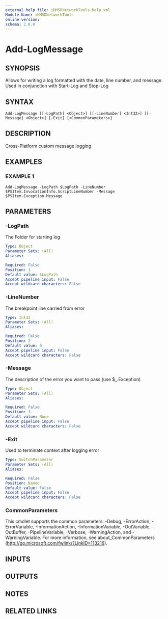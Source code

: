 ```yaml
---
external help file: iHMSDNetworkTools-help.xml
Module Name: iHMSDNetworkTools
online version:
schema: 2.0.0
---
```


# Add-LogMessage

## SYNOPSIS
Allows for writing a log formatted with the date, line number, and message.
Used in conjunction with Start-Log and Stop-Log

## SYNTAX

```
Add-LogMessage [[-LogPath] <Object>] [[-LineNumber] <Int32>] [[-Message] <Object>] [-Exit] [<CommonParameters>]
```

## DESCRIPTION
Cross-Platform custom message logging

## EXAMPLES

### EXAMPLE 1
```
Add-LogMessage -LogPath $LogPath -LineNumber $PSItem.InvocationInfo.ScriptLineNumber -Message $PSItem.Exception.Message
```

## PARAMETERS

### -LogPath
The Folder for starting log

```yaml
Type: Object
Parameter Sets: (All)
Aliases:

Required: False
Position: 1
Default value: $LogPath
Accept pipeline input: False
Accept wildcard characters: False
```

### -LineNumber
The breakpoint line carried from error

```yaml
Type: Int32
Parameter Sets: (All)
Aliases:

Required: False
Position: 2
Default value: 0
Accept pipeline input: False
Accept wildcard characters: False
```

### -Message
The description of the error you want to pass (use $_.Exception)

```yaml
Type: Object
Parameter Sets: (All)
Aliases:

Required: False
Position: 3
Default value: None
Accept pipeline input: False
Accept wildcard characters: False
```

### -Exit
Used to terminate context after logging error

```yaml
Type: SwitchParameter
Parameter Sets: (All)
Aliases:

Required: False
Position: Named
Default value: False
Accept pipeline input: False
Accept wildcard characters: False
```

### CommonParameters
This cmdlet supports the common parameters: -Debug, -ErrorAction, -ErrorVariable, -InformationAction, -InformationVariable, -OutVariable, -OutBuffer, -PipelineVariable, -Verbose, -WarningAction, and -WarningVariable.
For more information, see about_CommonParameters (http://go.microsoft.com/fwlink/?LinkID=113216).

## INPUTS

## OUTPUTS

## NOTES

## RELATED LINKS
